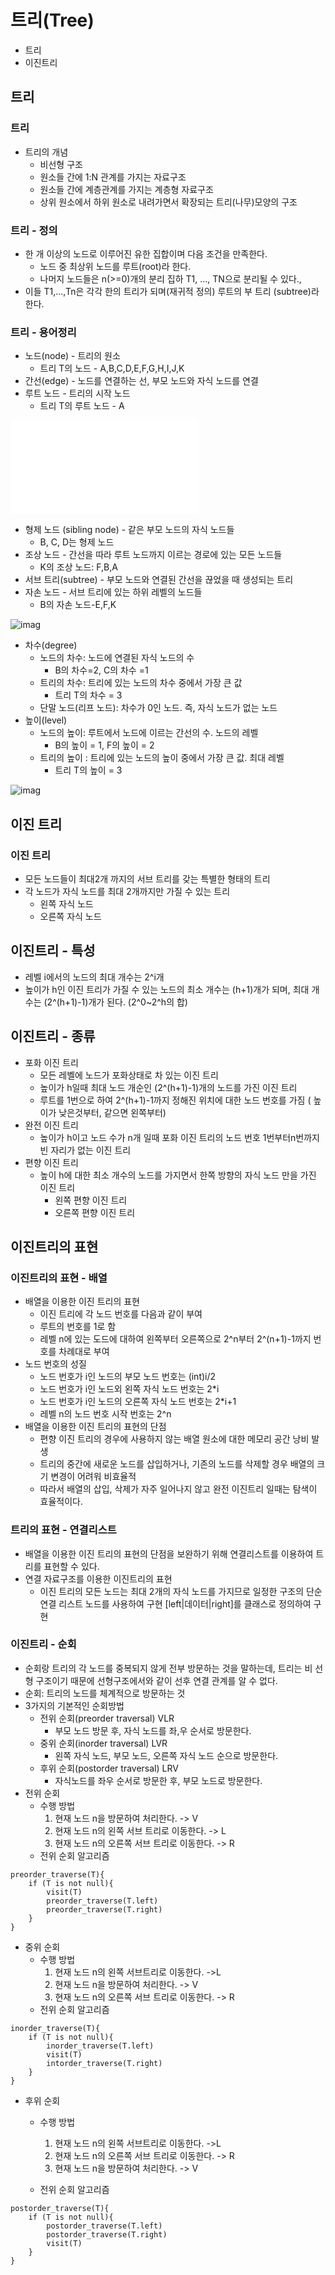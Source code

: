 # 트리(Tree)
- 트리
- 이진트리
## 트리
### 트리
- 트리의 개념
    - 비선형 구조
    - 원소들 간에 1:N 관계를 가지는 자료구조
    - 원소들 간에 계층관계를 가지는 계층형 자료구조
    - 상위 원소에서 하위 원소로 내려가면서 확장되는 트리(나무)모양의 구조

### 트리 - 정의
- 한 개 이상의 노드로 이루어진 유한 집합이며 다음 조건을 만족한다.
    - 노드 중 최상위 노드를 루트(root)라 한다.
    - 나머지 노드들은 n(>=0)개의 분리 집하 T1, ..., TN으로 분리될 수 있다.,
- 이들 T1,...,Tn은 각각 한의 트리가 되며(재귀적 정의) 루트의 부 트리 (subtree)라 한다.

### 트리 - 용어정리
- 노드(node) - 트리의 원소
    - 트리 T의 노드 - A,B,C,D,E,F,G,H,I,J,K
- 간선(edge) - 노드를 연결하는 선, 부모 노드와 자식 노드를 연결
- 루트 노드 - 트리의 시작 노드
    - 트리 T의 루트 노드 - A

![image](./Tree.md)

- 형제 노드 (sibling node) - 같은 부모 노드의 자식 노드들
    - B, C, D는 형제 노드
- 조상 노드 - 간선을 따라 루트 노드까지 이르는 경로에 있는 모든 노드들
    - K의 조상 노드: F,B,A
- 서브 트리(subtree) - 부모 노드와 연결된 간선을 끊었을 때 생성되는 트리
- 자손 노드 - 서브 트리에 있는 하위 레벨의 노드들
    - B의 자손 노드-E,F,K

![imag](./Tree2.PNG)

- 차수(degree)
    - 노드의 차수: 노드에 연결된 자식 노드의 수
        - B의 차수=2, C의 차수 =1
    - 트리의 차수: 트리에 있는 노드의 차수 중에서 가장 큰 값
        - 트리 T의 차수 = 3
    - 단말 노드(리프 노드): 차수가 0인 노드. 즉, 자식 노드가 없는 노드
- 높이(level)
    - 노드의 높이: 루트에서 노드에 이르는 간선의 수. 노드의 레벨
        - B의 높이 = 1, F의 높이 = 2
    - 트리의 높이 : 트리에 있는 노드의 높이 중에서 가장 큰 값. 최대 레벨
        - 트리 T의 높이 = 3

![imag](./Tree3.PNG)

## 이진 트리
### 이진 트리
- 모든 노드들이 최대2개 까지의 서브 트리를 갖는 특별한 형태의 트리
- 각 노드가 자식 노드를 최대 2개까지만 가질 수 있는 트리
    - 왼쪽 자식 노드
    - 오른쪽 자식 노드

## 이진트리 - 특성
- 레벨 i에서의 노드의 최대 개수는 2^i개
- 높이가 h인 이진 트리가 가질 수 있는 노드의 최소 개수는 (h+1)개가 되며, 최대 개수는 (2^(h+1)-1)개가 된다. (2^0~2^h의 합)

## 이진트리 - 종류
- 포화 이진 트리
    - 모든 레벨에 노드가 포화상태로 차 있는 이진 트리
    - 높이가 h일때 최대 노드 개순인 (2^(h+1)-1)개의 노드를 가진 이진 트리
    - 루트를 1번으로 하여 2^(h+1)-1까지 정해진 위치에 대한 노드 번호를 가짐 ( 높이가 낮은것부터, 같으면 왼쪽부터)
- 완전 이진 트리
    - 높이가 h이고 노드 수가 n개 일때 포화 이진 트리의 노드 번호 1번부터n번까지 빈 자리가 없는 이진 트리    
- 편향 이진 트리
    - 높이 h에 대한 최소 개수의 노드를 가지면서 한쪽 방향의 자식 노드 만을 가진 이진 트리
        - 왼쪽 편향 이진 트리
        - 오른쪽 편향 이진 트리

## 이진트리의 표현
### 이진트리의 표현 - 배열
- 배열을 이용한 이진 트리의 표현
    - 이진 트리에 각 노드 번호를 다음과 같이 부여
    - 루트의 번호를 1로 함
    - 레벨 n에 있는 도드에 대하여 왼쪽부터 오른쪽으로 2^n부터 2^(n+1)-1까지 번호를 차례대로 부여
- 노드 번호의 성질
    - 노드 번호가 i인 노드의 부모 노드 번호는 (int)i/2
    - 노드 번호가 i인 노드외 왼쪽 자식 노드 번호는 2*i
    - 노드 번호가 i인 노드의 오른쪽 자식 노드 번호는 2*i+1
    - 레벨 n의 노드 번호 시작 번호는 2^n
- 배열을 이용한 이진 트리의 표현의 단점
    - 편향 이진 트리의 경우에 사용하지 않는 배열 원소에 대한 메모리 공간 낭비 발생
    - 트리의 중간에 새로운 노드를 삽입하거나, 기존의 노드를 삭제할 경우 배열의 크기 변경이 어려워 비효율적
    - 따라서 배열의 삽입, 삭제가 자주 일어나지 않고 완전 이진트리 일때는 탐색이 효율적이다.

### 트리의 표현 - 연결리스트
- 배열을 이용한 이진 트리의 표현의 단점을 보완하기 위해 연결리스트를 이용하여 트리를 표현할 수 있다.
- 연결 자료구조를 이용한 이진트리의 표현
    - 이진 트리의 모든 노드는 최대 2개의 자식 노드를 가지므로 일정한 구조의 단순 연결 리스트 노드를 사용하여 구현 [left|데이터|right]를 클래스로 정의하여 구현

### 이진트리 - 순회
- 순회랑 트리의 각 노드를 중복되지 않게 전부 방문하는 것을 말하는데, 트리는 비 선형 구조이기 때문에 선형구조에서와 같이 선후 연결 관계를 알 수 없다.
- 순회: 트리의 노드를 체계적으로 방문하는 것
- 3가지의 기본적인 순회방법
    - 전위 순회(preorder traversal) VLR
        - 부모 노드 방문 후, 자식 노드를 좌,우 순서로 방문한다.
    - 중위 순회(inorder traversal) LVR
        - 왼쪽 자식 노드, 부모 노드, 오른쪽 자식 노드 순으로 방문한다.
    - 후위 순회(postorder traversal) LRV
        - 자식노드를 좌우 순서로 방문한 후, 부모 노드로 방문한다.
- 전위 순회
    - 수행 방법
        1. 현재 노드 n을 방문하여 처리한다. -> V
        2. 현재 노드 n의 왼쪽 서브 트리로 이동한다. -> L
        3. 현재 노드 n의 오른쪽 서브 트리로 이동한다. -> R
    - 전위 순회 알고리즘

```
preorder_traverse(T){
    if (T is not null){
        visit(T)
        preorder_traverse(T.left)
        preorder_traverse(T.right)
    }
}
```

- 중위 순회
    - 수행 방법
        1. 현재 노드 n의 왼쪽 서브트리로 이동한다. ->L
        2. 현재 노드 n을 방문하여 처리한다. -> V
        3. 현재 노드 n의 오른쪽 서브 트리로 이동한다. -> R
    - 전위 순회 알고리즘

```
inorder_traverse(T){
    if (T is not null){
        inorder_traverse(T.left)
        visit(T)
        intorder_traverse(T.right)
    }
}
```

- 후위 순회
    - 수행 방법
        1. 현재 노드 n의 왼쪽 서브트리로 이동한다. ->L
        2. 현재 노드 n의 오른쪽 서브 트리로 이동한다. -> R
        3. 현재 노드 n을 방문하여 처리한다. -> V
        
    - 전위 순회 알고리즘

```
postorder_traverse(T){
    if (T is not null){
        postorder_traverse(T.left)
        postorder_traverse(T.right)
        visit(T)
    }
}
```


